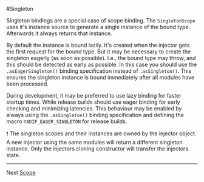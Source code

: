 #Singleton

Singleton bindings are a special case of scope binding. The `SingletonScope` uses it's instance source to generate a single instance of the bound type. Afterwards it always returns that instance.

By default the instance is bound lazily. It's created when the injector gets the first 
request for the bound type. But it may be necessary to create the singleton eagerly (as soon as possible). I.e., the bound type may throw, and this should be detected as early as possible. In this case you should use the `.asEagerSingleton()` binding specification instead of `.asSingleton()`. This ensures the singleton instance is bound immediately after all modules have been processed.

During development, it may be preferred to use lazy binding for faster startup times. While release builds should use eager binding for early checking and minimizing latencies. This behaviour may be enabled by always using the `.asSingleton()` binding specification and defining the macro `YADIF_EAGER_SINGLETON` for release builds.

:exclamation: The singleton scopes and their instances are owned by the injector object. A new injector using the same modules will return a different singleton instance. Only the injectors cloning constructor will transfer the injectors state.

---

Next [Scope](reference_scope.md)